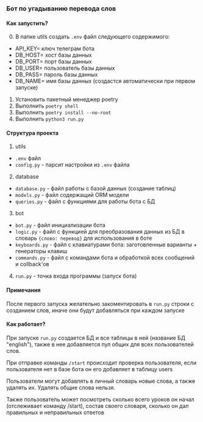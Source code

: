 ### Бот по угадыванию перевода слов
#### Как запустить?
0) В папке utils создать `.env` файл следующего содержимого:
- API_KEY= ключ телеграм бота
- DB_HOST= хост базы данных
- DB_PORT= порт базы данных
- DB_USER= пользователь базы данных
- DB_PASS= пароль базы данных
- DB_NAME= имя базы данных (создастся автоматически при первом запуске)
1) Установить пакетный менеджер poetry
2) Выполнить `poetry shell`
3) Выполнить `poetry install --no-root`
4) Выполнить `python3 run.py`

#### Структура проекта
1) utils
- `.env` файл
- `config.py` - парсит настройки из `.env` файла
2) database
- `database.py` - файл работы с базой данных (создание таблиц)
- `models.py` - файл содержащий ORM модели
- `queries.py` - файл с функциями для работы бота с БД
3) bot
- `bot.py` - файл инициализации бота
- `logic.py` - файл с функцией для преобразования данных из БД в словарь `{слово: перевод}` для использования в боте
- `keyboards.py` - файл с клавиатурами бота: заготовленные варианты + генераторы клавиш
- `commands.py` - файл с командами бота и обработкой всех сообщений и collback'ов
4) `run.py` - точка входа программы (запуск бота)


#### Примечания
После первого запуска желательно закоментировать в `run.py` строки с созданием слов, иначе они будут добавляться при каждом запуске


#### Как работает?
При запуске `run.py` создается БД и все таблицы в ней (название БД "english"), также в нее добавляется пул общих для всех пользователей слов.

При отправке команды `/start` происходит проверка пользователя, если пользователя нет в базе бота он его добавляет в таблицу users

Пользователи могут добавлять в личный словарь новые слова, а также удалять их. Удалять общие слова нельзя.

Также пользователь может посмотреть сколько всего уроков он начал (отслеживает команду /start), состав своего словаря, сколько он дал правильных и неправильных ответов


